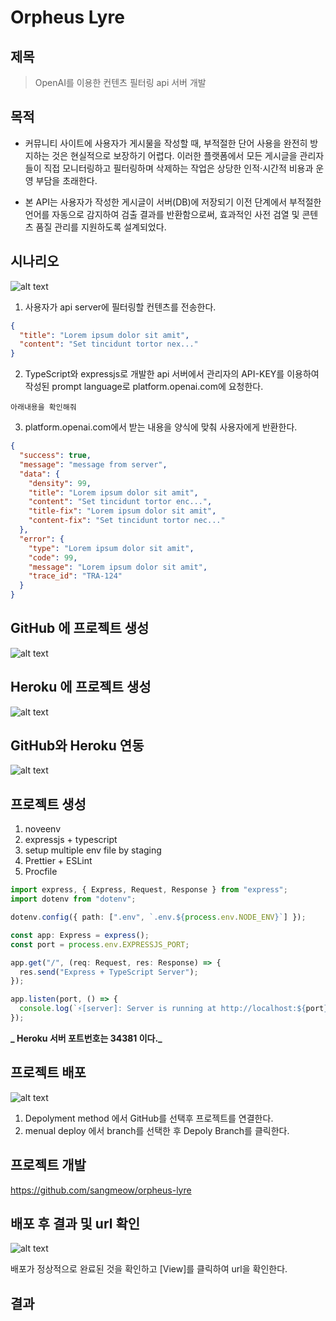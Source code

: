 # Orpheus Lyre

## 제목

> OpenAI를 이용한 컨텐츠 필터링 api 서버 개발

## 목적

- 커뮤니티 사이트에 사용자가 게시물을 작성할 때, 부적절한 단어 사용을 완전히 방지하는 것은 현실적으로 보장하기 어렵다. 이러한 플랫폼에서 모든 게시글을 관리자들이 직접 모니터링하고 필터링하며 삭제하는 작업은 상당한 인적·시간적 비용과 운영 부담을 초래한다.

- 본 API는 사용자가 작성한 게시글이 서버(DB)에 저장되기 이전 단계에서 부적절한 언어를 자동으로 감지하여 검출 결과를 반환함으로써, 효과적인 사전 검열 및 콘텐츠 품질 관리를 지원하도록 설계되었다.

## 시나리오

![alt text](./images/orpheus-lyre.drawio.png "orpheus-lyre")

1. 사용자가 api server에 필터링할 컨텐츠를 전송한다.

```json
{
  "title": "Lorem ipsum dolor sit amit",
  "content": "Set tincidunt tortor nex..."
}
```

2. TypeScript와 expressjs로 개발한 api 서버에서 관리자의 API-KEY를 이용하여 작성된 prompt language로 platform.openai.com에 요청한다.

```
아래내용을 확인해줘
```

3. platform.openai.com에서 받는 내용을 양식에 맞춰 사용자에게 반환한다.

```json
{
  "success": true,
  "message": "message from server",
  "data": {
    "density": 99,
    "title": "Lorem ipsum dolor sit amit",
    "content": "Set tincidunt tortor enc...",
    "title-fix": "Lorem ipsum dolor sit amit",
    "content-fix": "Set tincidunt tortor nec..."
  },
  "error": {
    "type": "Lorem ipsum dolor sit amit",
    "code": 99,
    "message": "Lorem ipsum dolor sit amit",
    "trace_id": "TRA-124"
  }
}
```

## GitHub 에 프로젝트 생성

![alt text](./images/orpheus-lyre.github.png "orpheus-lyre")

## Heroku 에 프로젝트 생성

![alt text](./images/orpheus-lyre.heroku002.png "orpheus-lyre")

## GitHub와 Heroku 연동

![alt text](./images/orpheus-lyre.heroku003.png "orpheus-lyre")

## 프로젝트 생성

1. noveenv
2. expressjs + typescript
3. setup multiple env file by staging
4. Prettier + ESLint
5. Procfile

```typescript
import express, { Express, Request, Response } from "express";
import dotenv from "dotenv";

dotenv.config({ path: [".env", `.env.${process.env.NODE_ENV}`] });

const app: Express = express();
const port = process.env.EXPRESSJS_PORT;

app.get("/", (req: Request, res: Response) => {
  res.send("Express + TypeScript Server");
});

app.listen(port, () => {
  console.log(`⚡️[server]: Server is running at http://localhost:${port}`);
});
```

**_ Heroku 서버 포트번호는 34381 이다._**

## 프로젝트 배포

![alt text](./images/orpheus-lyre.heroku004.png "orpheus-lyre")

1. Depolyment method 에서 GitHub를 선택후 프로젝트를 연결한다.
2. menual deploy 에서 branch를 선택한 후 Depoly Branch를 클릭한다.

## 프로젝트 개발

https://github.com/sangmeow/orpheus-lyre

## 배포 후 결과 및 url 확인

![alt text](./images/orpheus-lyre.heroku005.png "orpheus-lyre")

배포가 정상적으로 완료된 것을 확인하고 [View]를 클릭하여 url을 확인한다.

## 결과
